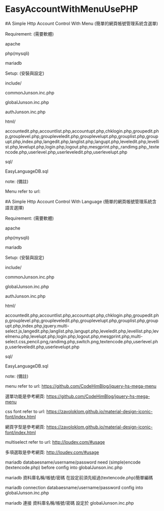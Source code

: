 # EasyAccountWithMenuUsePHP
#A Simple Http Account Control With Menu (簡單的網頁帳號管理系統含選單)

Requirement: (需要軟體)

apache

php(mysqli)

mariadb

Setup: (安裝與設定)

include/

commonJunson.inc.php

globalJunson.inc.php

authJunson.inc.php

html/

accountedit.php,accountlist.php,accountupt.php,chklogin.php,groupedit.php,grouplevel.php,groupleveledit.php,grouplevelupt.php,grouplist.php,groupupt.php,index.php,langedit.php,langlist.php,langupt.php,leveledit.php,levellist.php,levelupt.php,login.php,logout.php,mesgprint.php,,randimg.php,,textencode.php,userlevel.php,userleveledit.php,userlevelupt.php

sql/

EasyLanguageDB.sql

note: (備註)

Menu refer to url: 

#A Simple Http Account Control With Language (簡單的網頁帳號管理系統含語言選擇)

Requirement: (需要軟體)

apache

php(mysqli)

mariadb

Setup: (安裝與設定)

include/

commonJunson.inc.php

globalJunson.inc.php

authJunson.inc.php

html/

accountedit.php,accountlist.php,accountupt.php,chklogin.php,groupedit.php,grouplevel.php,groupleveledit.php,grouplevelupt.php,grouplist.php,groupupt.php,index.php,jquery.multi-select.js,langedit.php,langlist.php,langupt.php,leveledit.php,levellist.php,levelmenu.php,levelupt.php,login.php,logout.php,mesgprint.php,multi-select.css,pencil.png,randimg.php,switch.png,textencode.php,userlevel.php,userleveledit.php,userlevelupt.php

sql/

EasyLanguageDB.sql

note: (備註)

menu refer to url: https://github.com/CodeHimBlog/jquery-hs-mega-menu

選單功能是參考網頁: https://github.com/CodeHimBlog/jquery-hs-mega-menu

css font refer to url: https://zavoloklom.github.io/material-design-iconic-font/index.html

網頁字型是參考網頁: https://zavoloklom.github.io/material-design-iconic-font/index.html

multiselect refer to url: http://loudev.com/#usage

多項選取是參考網頁: http://loudev.com/#usage

mariadb databaesname/username/password need (simple)encode (textencode.php) before config into globalJunson.inc.php

mariadb 資料庫名稱/帳號/密碼 在設定前須先經過(textencode.php)簡單編碼

mariadb connection databaesname/username/password config into globalJunson.inc.php

mariadb 連接 資料庫名稱/帳號/密碼 設定於 globalJunson.inc.php
